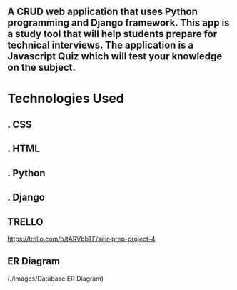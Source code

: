 ## A CRUD web application that uses Python programming and Django framework. This app is a study tool that will help students prepare for technical interviews. The application is a Javascript Quiz which will test your knowledge on the subject. 

# Technologies Used
 ## . CSS
 ## . HTML
 ## . Python 
 ## . Django



## TRELLO 
https://trello.com/b/tARVbbTF/seir-prep-project-4

## ER Diagram 
(./images/Database ER Diagram)